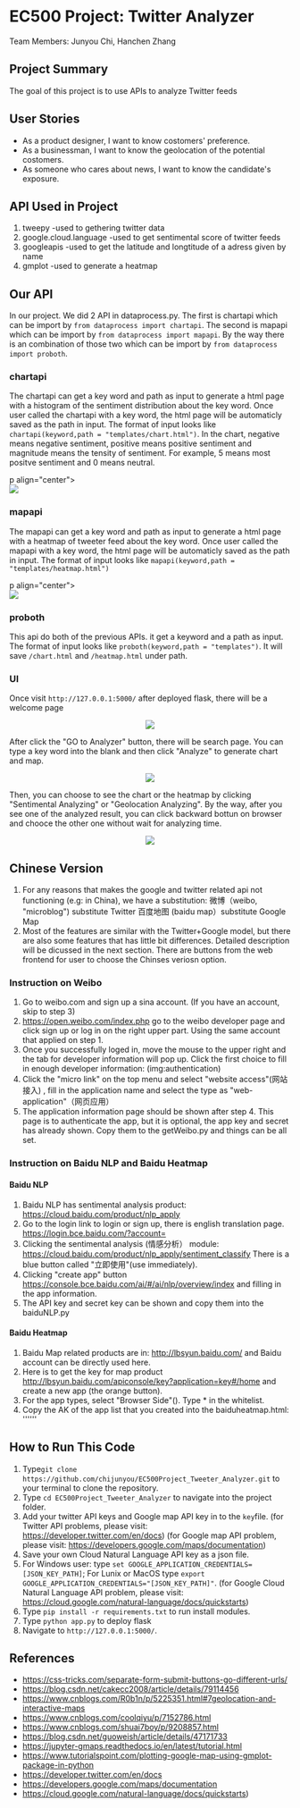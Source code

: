 # EC500 Project: Twitter Analyzer
Team Members: Junyou Chi, Hanchen Zhang

## Project Summary
The goal of this project is to use APIs to analyze Twitter feeds

## User Stories
- As a product designer, I want to know costomers' preference.
- As a businessman, I want to know the geolocation of the potential costomers.
- As someone who cares about news, I want to know the candidate's exposure.

## API Used in Project
1. tweepy -used to gethering twitter data
2. google.cloud.language -used to get sentimental score of twitter feeds
3. googleapis -used to get the latitude and longtitude of a adress given by name
4. gmplot -used to generate a heatmap

## Our API
In our project. We did 2 API in dataprocess.py. The first is chartapi which can be import by `from dataprocess import chartapi`. The second is mapapi which can be import by `from dataprocess import mapapi`. By the way there is an combination of those two which can be import by `from dataprocess import proboth`.

### chartapi
The chartapi can get a key word and path as input to generate a html page with a histogram of the sentiment distribution about the key word. Once user called the chartapi with a key word, the html page will be automaticly saved as the path in input. The format of input looks like `chartapi(keyword,path = "templates/chart.html")`. 
In the chart, negative means negative sentiment, positive means positive sentiment and magnitude means the tensity of sentiment. For example, 5 means most positve sentiment and 0 means neutral.

p align="center">   
<img src="https://github.com/chijunyou/EC500Project_Tweeter_Analyzer/blob/master/pictures/sentiment.png" /> 
</p> 

### mapapi
The mapapi can get a key word and path as input to generate a html page with a heatmap of tweeter feed about the key word. Once user called the mapapi with a key word, the html page will be automaticly saved as the path in input. The format of input looks like `mapapi(keyword,path = "templates/heatmap.html")`

p align="center">   
<img src="https://github.com/chijunyou/EC500Project_Tweeter_Analyzer/blob/master/pictures/heatmap.png" /> 
</p> 

### proboth
This api do both of the previous APIs. it get a keyword and a path as input. The format of input looks like `proboth(keyword,path = "templates")`. It will save `/chart.html` and `/heatmap.html` under path.



### UI
Once visit  `http://127.0.0.1:5000/` after deployed flask, there will be a welcome page

<p align="center">   
<img src="https://github.com/chijunyou/EC500Project_Tweeter_Analyzer/blob/master/pictures/welcome.png" /> 
</p> 

After click the "GO to Analyzer" button, there will be search page. You can type a key word into the blank and then click "Analyze" to generate chart and map.

<p align="center">   
<img src="https://github.com/chijunyou/EC500Project_Tweeter_Analyzer/blob/master/pictures/search.png" /> 
</p> 

Then, you can choose to see the chart or the heatmap by clicking "Sentimental Analyzing" or "Geolocation Analyzing". By the way, after you see one of the analyzed result, you can click backward bottun on browser and chooce the other one without wait for analyzing time.

<p align="center">   
<img src="https://github.com/chijunyou/EC500Project_Tweeter_Analyzer/blob/master/pictures/analyze%20choice.png" /> 
</p> 

## Chinese Version
1. For any reasons that makes the google and twitter related api not functioning (e.g: in China), we have a substitution:
  微博（weibo, "microblog") substitute Twitter
  百度地图 (baidu map）substitute Google Map
2. Most of the features are similar with the Twitter+Google model, but there are also some features that has little bit differences. Detailed description will be dicussed in the next section. There are buttons from the web frontend for user to choose the Chinses veriosn option.

### Instruction on Weibo
1. Go to weibo.com and sign up a sina account. (If you have an account, skip to step 3)
2. https://open.weibo.com/index.php go to the weibo developer page and click sign up or log in on the right upper part. Using the same account that applied on step 1.
3. Once you successfully loged in, move the mouse to the upper right and the tab for developer information will pop up. Click the first choice to fill in enough developer information: (img:authentication)
4. Click the "micro link" on the top menu and select "website access"(网站接入) , fill in the application name and select the type as "web-application"（网页应用）
5. The application information page should be shown after step 4. This page is to authenticate the app, but it is optional, the app key and secret has already shown. Copy them to the getWeibo.py and things can be all set.

### Instruction on Baidu NLP and Baidu Heatmap
#### Baidu NLP
1. Baidu NLP has sentimental analysis product: https://cloud.baidu.com/product/nlp_apply
2. Go to the login link to login or sign up, there is english translation page. https://login.bce.baidu.com/?account=
3. Clicking the sentimental analysis (情感分析） module: https://cloud.baidu.com/product/nlp_apply/sentiment_classify There is a blue button called "立即使用"(use immediately).
4. Clicking "create app" button https://console.bce.baidu.com/ai/#/ai/nlp/overview/index and filling in the app information.
5. The API key and secret key can be shown and copy them into the baiduNLP.py
#### Baidu Heatmap
1. Baidu Map related products are in: http://lbsyun.baidu.com/ and Baidu account can be directly used here.
2. Here is to get the key for map product http://lbsyun.baidu.com/apiconsole/key?application=key#/home and create a new app (the orange button).
3. For the app types, select "Browser Side"(). Type * in the whitelist.
4. Copy the AK of the app list that you created into the baiduheatmap.html:
'''<script type="text/javascript" src="http://api.map.baidu.com/api?v=2.0&ak=YOUR AK, SUBSTITUTE HERE"></script>'''

## How to Run This Code
1. Type`git clone https://github.com/chijunyou/EC500Project_Tweeter_Analyzer.git` to your terminal to clone the repository.
2. Type `cd EC500Project_Tweeter_Analyzer` to navigate into the project folder.
3. Add your twitter API keys and Google map API key in to the `key`file.
(for Twitter API problems, please visit: https://developer.twitter.com/en/docs)
(for Google map API problem, please visit: https://developers.google.com/maps/documentation)
4. Save your own Cloud Natural Language API key as a json file.
5. For Windows user: type `set GOOGLE_APPLICATION_CREDENTIALS=[JSON_KEY_PATH]`; For Lunix or MacOS type `export GOOGLE_APPLICATION_CREDENTIALS="[JSON_KEY_PATH]"`.
(for Google Cloud Natural Language API problem, please visit: https://cloud.google.com/natural-language/docs/quickstarts)
6. Type `pip install -r requirements.txt` to run install modules.
7. Type `python app.py` to deploy flask
8. Navigate to `http://127.0.0.1:5000/`.

## References
* https://css-tricks.com/separate-form-submit-buttons-go-different-urls/
* https://blog.csdn.net/cakecc2008/article/details/79114456
* https://www.cnblogs.com/R0b1n/p/5225351.html#7geolocation-and-interactive-maps
* https://www.cnblogs.com/coolqiyu/p/7152786.html
* https://www.cnblogs.com/shuai7boy/p/9208857.html
* https://blog.csdn.net/guoweish/article/details/47171733
* https://jupyter-gmaps.readthedocs.io/en/latest/tutorial.html
* https://www.tutorialspoint.com/plotting-google-map-using-gmplot-package-in-python
* https://developer.twitter.com/en/docs
* https://developers.google.com/maps/documentation
* https://cloud.google.com/natural-language/docs/quickstarts)
